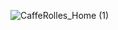 ![CaffeRolles_Home (1)](https://user-images.githubusercontent.com/72661860/144737659-5ad52362-09c4-4bcc-b40e-76e4f80a90a9.png)
